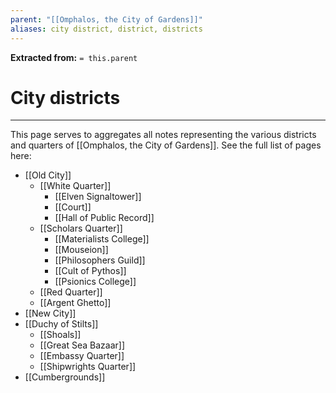 ```yaml
---
parent: "[[Omphalos, the City of Gardens]]"
aliases: city district, district, districts
---
```

**Extracted from:** `= this.parent`
# City districts

---

This page serves to aggregates all notes representing the various districts and quarters of [[Omphalos, the City of Gardens]]. See the full list of pages here:
- [[Old City]]
	- [[White Quarter]]
		- [[Elven Signaltower]]
		- [[Court]]
		- [[Hall of Public Record]]
	- [[Scholars Quarter]]
		- [[Materialists College]]
		- [[Mouseion]]
		- [[Philosophers Guild]]
		- [[Cult of Pythos]]
		- [[Psionics College]]
	- [[Red Quarter]]
	- [[Argent Ghetto]]
- [[New City]]
- [[Duchy of Stilts]]
	- [[Shoals]]
	- [[Great Sea Bazaar]]
	- [[Embassy Quarter]]
	- [[Shipwrights Quarter]]
- [[Cumbergrounds]]